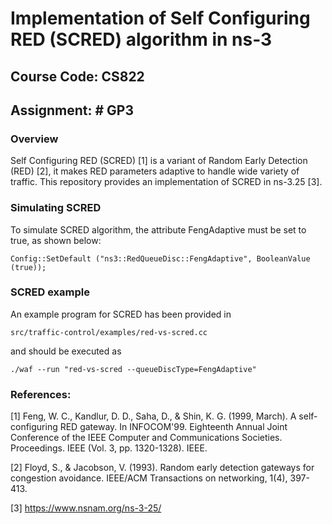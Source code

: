 # Implementation of Self Configuring RED (SCRED) algorithm in ns-3
## Course Code: CS822
## Assignment: # GP3

### Overview

Self Configuring RED (SCRED) [1] is a variant of Random Early Detection (RED) [2], it makes RED parameters adaptive to handle wide variety of traffic. This repository provides an implementation of SCRED in ns-3.25 [3].

### Simulating SCRED 

To simulate SCRED algorithm, the attribute FengAdaptive must be set to true, as shown below:

`Config::SetDefault ("ns3::RedQueueDisc::FengAdaptive", BooleanValue (true));`

### SCRED example

An example program for SCRED has been provided in

`src/traffic-control/examples/red-vs-scred.cc`

and should be executed as

`./waf --run "red-vs-scred --queueDiscType=FengAdaptive"`


### References:

[1] Feng, W. C., Kandlur, D. D., Saha, D., & Shin, K. G. (1999, March). A self-configuring RED gateway. In INFOCOM'99. Eighteenth Annual Joint Conference of the IEEE Computer and Communications Societies. Proceedings. IEEE (Vol. 3, pp. 1320-1328). IEEE.

[2] Floyd, S., & Jacobson, V. (1993). Random early detection gateways for congestion avoidance. IEEE/ACM Transactions on networking, 1(4), 397-413.


[3] https://www.nsnam.org/ns-3-25/

